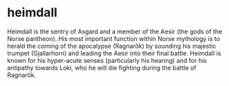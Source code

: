 # heimdall

Heimdall is the sentry of Asgard and a member of the Aesir (the gods of the
Norse pantheon). His most important function within Norse mythology is to herald
the coming of the apocalypse (Ragnarök) by sounding his majestic trumpet
(Gjallarhorn) and leading the Aesir into their final battle. Heimdall is known
for his hyper-acute senses (particularly his hearing) and for his antipathy
towards Loki, who he will die fighting during the battle of Ragnarök.
